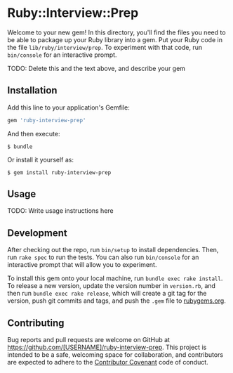 # Ruby::Interview::Prep

Welcome to your new gem! In this directory, you'll find the files you need to be able to package up your Ruby library into a gem. Put your Ruby code in the file `lib/ruby/interview/prep`. To experiment with that code, run `bin/console` for an interactive prompt.

TODO: Delete this and the text above, and describe your gem

## Installation

Add this line to your application's Gemfile:

```ruby
gem 'ruby-interview-prep'
```

And then execute:

    $ bundle

Or install it yourself as:

    $ gem install ruby-interview-prep

## Usage

TODO: Write usage instructions here

## Development

After checking out the repo, run `bin/setup` to install dependencies. Then, run `rake spec` to run the tests. You can also run `bin/console` for an interactive prompt that will allow you to experiment.

To install this gem onto your local machine, run `bundle exec rake install`. To release a new version, update the version number in `version.rb`, and then run `bundle exec rake release`, which will create a git tag for the version, push git commits and tags, and push the `.gem` file to [rubygems.org](https://rubygems.org).

## Contributing

Bug reports and pull requests are welcome on GitHub at https://github.com/[USERNAME]/ruby-interview-prep. This project is intended to be a safe, welcoming space for collaboration, and contributors are expected to adhere to the [Contributor Covenant](contributor-covenant.org) code of conduct.


